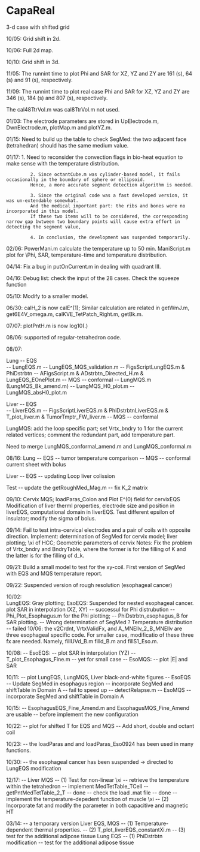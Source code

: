 # CapaReal
3-d case with shifted grid

10/05: Grid shift in 2d.

10/06: Full 2d map.

10/10: Grid shift in 3d.

11/05: The runnint time to plot Phi and SAR for XZ, YZ and ZY 
are 161 (s), 64 (s) and 91 (s), respectively. 

11/09: The runnint time to plot real case Phi and SAR for XZ, YZ and ZY 
are 346 (s), 184 (s) and 807 (s), respectively.

The cal48TtrVol.m was cal8TtrVol.m not used. 

01/03: The electrode parameters are stored in UpElectrode.m, DwnElectrode.m, plotMap.m and plotYZ.m.

01/15: Need to build up the table to check SegMed: the two adjacent face (tetrahedran) should has the same medium value. 

01/17: 1. Need to reconsider the convection flags in bio-heat equation to make sense with the temperature distribution. 
             
             2. Since octantCube.m was cylinder-based model, it fails occasionally in the boundary of sphere or ellipsoid.
             Hence, a more accurate segment detection algorithm is needed. 
             
             3. Since the original code was a fast developed version, it was un-extendable somewhat. 
             And the medical important part: the ribs and bones were no incorporated in this model.
             If these two items will to be considered, the corresponding narrow gap bwtween two boundary points will cause extra effort in detecting the segment value,

             4. In conclusion, the development was suspended temporarily.

02/06: PowerMani.m calculate the temperature up to 50 min.
             ManiScript.m plot for \Phi, SAR, temperature-time and temperature distribution.

04/14: Fix a bug in putOnCurrent.m in dealing with quadrant III.

04/16: Debug list: check the input of the 28 cases.
             Check the squeeze function

05/10: Modify to a smaller model.

06/30: calH_2 is now calE^(1); 
Similar calculation are related in getWmJ.m, get6E4V_omega.m, calKVE_TetPatch_Right.m, getBk.m.

07/07: plotPntH.m is now log10(.)

08/06: supported of regular-tetrahedron code.

08/07: 

Lung -- EQS  
                -- LungEQS.m
                -- LungEQS_MQS_validation.m
                -- FigsScriptLungEQS.m & PhiDstrbtn
                -- AFigsScript.m & ADstrbtn_Directed_H.m & LungEQS_EOnePlot.m
                -- MQS -- conformal
                -- LungMQS.m (LungMQS_Bk_amend.m)
                -- LungMQS_H0_plot.m
                -- LungMQS_absH0_plot.m

Liver   -- EQS  
                        -- LiverEQS.m
                        -- FigsScriptLiverEQS.m & PhiDstrbtnLiverEQS.m & T_plot_liver.m & TumorTmptr_FW_liver.m
                -- MQS -- conformal


LungMQS:  add the loop specific part; 
                    set Vrtx_bndry to 1 for the current related vertices; 
                    comment the redundant part, add temperature part.

Need to merge LungMQS_conformal_amend.m and LungMQS_conformal.m 

08/16:
Lung    -- EQS  -- tumor temperature comparison
                -- MQS  -- conformal current sheet with bolus

Liver   -- EQS  -- updating Loop liver colission

Test    -- update the getRoughMed_Mag.m
                -- fix K_2 matrix

09/10:   Cervix MQS; loadParas_Colon and Plot E^(0) field for cervixEQS
                Modification of liver therml properties, electrode size and position in liverEQS, computational domain in liverEQS.
                Test different epsilon of insulator; modify the sigma of bolus.

09/14:   Fail to test intra-cervical electrodes and a pair of coils with opposite direction. 
                Implement: determination of SegMed for cervix model; liver plotting; \xi of HCC; Geometric parameters of cervix
                Notes: Fix the problem of Vrtx_bndry and BndryTable, where the former is for the filling of K and the latter is for the filling of d_k.

09/21:   Build a small model to test for the xy-coil.
                First version of SegMed with EQS and MQS temperature report.

09/22:  Suspended version of rough resolution (esophageal cancer)

10/02:  
LungEQS: Gray plotting; 
EsoEQS: Suspended for nested esophageal cancer.
                plot SAR in interpolation (XZ, XY)
                    -- successul for Phi distrubution
                    -- Phi_Plot_Esophagus.m for the Phi plotting; 
                    -- PhiDstrbtn_esophagus_B for SAR plotting.
                            -- Wrong determination of SegMed ?
                Temperature distribution
                    -- failed
10/06: 
    the v2Crdnt, VrtxValidFx, and A_MNEllv_2_B_MNEllv are three esophageal specific code. 
    For smaller case, modificatio of these three fx are needed.
    Namely, fillUVd_B.m filld_B.m and fillS1_Eso.m.

10/08: 
    -- EsoEQS: 
        -- plot SAR in interpolation (YZ)
        -- T_plot_Esophagus_Fine.m
        -- yet for small case 
    -- EsoMQS: 
        -- plot |E| and SAR

10/11: 
    -- plot LungEQS, LungMQS, Liver black-and-white figures
    -- EsoEQS
        -- Update SegMed in esophagus region
        -- incorporate SegMed and shiftTable in Domain A
        -- fail to speed up
            -- detectRelapse.m
    -- EsoMQS
        -- incorporate SegMed and shiftTable in Domain A

10/15: 
    -- EsophagusEQS_Fine_Amend.m and EsophagusMQS_Fine_Amend are usable
    -- before implement the new configuration

10/22:
    -- plot for shifted T for EQS and MQS
    -- Add short, double and octant coil

10/23:
    -- the loadParas and and loadParas_Eso0924 has been used in many functions.

10/30:
    -- the esophageal cancer has been suspended -> directed to LungEQS modification

12/17: 
    -- Liver MQS
        -- (1) Test for non-linear \xi
                    -- retrieve the temperature within the tetrahedron
                        -- implement MedTetTable_TCell
                            -- getPntMedTetTable_2_T -- done
                    -- check the load .mat file -- done
                    -- implement the temperature-depedent function of muscle \xi
        -- (2) Incorporate fat and modify the parameter in both capacitive and magnetic HT

03/14: -- a temporary version
Liver EQS, MQS
        -- (1) Temperature-dependent thermal properties.
        -- (2) T_plot_liverEQS_constantXi.m
        -- (3) test for the additional adipose tissue
Lung EQS
        -- (1) PhiDstrbtn modification
            -- test for the additional adipose tissue